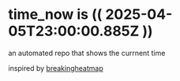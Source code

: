 # time_now is (( 2025-04-05T23:00:00.885Z ))

an automated repo that shows the currnent time

inspired by [breakingheatmap](https://github.com/breakingheatmap/breakingheatmap)